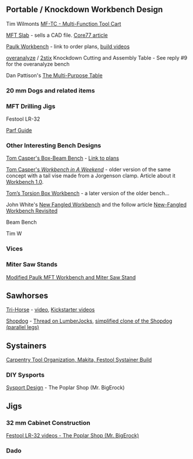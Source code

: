 ## Portable / Knockdown Workbench Design

Tim Wilmonts [MF-TC - Multi-Function Tool Cart](https://benchworks.be/en/projects/mf-tc-multifunction-tool-cart/)

[MFT Slab](http://www.multifunctionslab.com) - sells a CAD file. [Core77 article](https://www.core77.com/posts/66171/Multifunction-Slab-Work-Table)

[Paulk Workbench](http://www.paulkhomes.com/order-plans.html) - link to order plans, [build videos](https://www.youtube.com/watch?v=KnNi6Tpp-ac&list=PLB1ATCukiUGRpTw3dlQFSk8uOmIEP3BJ1)

[overanalyze](http://festoolownersgroup.com/workshops-and-mobile-vehicle-based-shops/design-ideas-needed-for-shop-based-4x8-ft-cutting-assembly-table/) / [2stix](http://festoolownersgroup.com/workshops-and-mobile-vehicle-based-shops/i-designed-and-built-a-portable-mft-style-workbench/) Knockdown Cutting and Assembly Table - See reply #9 for the overanalyze bench

Dan Pattison's [The Multi-Purpose Table](http://multipurposetable.blogspot.com/2015/03/what-is-multi-purpose-table.html)

### 20 mm Dogs and related items

### MFT Drilling Jigs

Festool LR-32

[Parf Guide]()

### Other Interesting Bench Designs

[Tom Casper's Box-Beam Bench](https://www.popularwoodworking.com/woodworking-blogs/diy-workbench-plans-box-beam-bench/) - [Link to plans](http://bit.ly/BoxBeamBench)

[Tom Casper's *Workbench in A Weekend*](http://www.workbenchdesign.net/WeekendWorkbench_small.pdf) - older version of the same concept with a tail vise made from a Jorgenson clamp. Article about it [Workbench 1.0](http://www.workbenchdesign.net/bench1.html).

[Tom’s Torsion Box Workbench](https://www.popularwoodworking.com/projects/toms-torsion-box-workbench/) - a later version of the older bench...

John White's [New Fangled Workbench](http://content.jettools.com/content/jet50/wood/freebies/jet50_workbenchplan.pdf) and the follow article [New-Fangled Workbench Revisited](http://www.finewoodworking.com/workshop/video/new-fangled-workbench-revisited.aspx)

Beam Bench

Tim W

### Vices

### Miter Saw Stands

[Modified Paulk MFT Workbench and Miter Saw Stand](http://festoolownersgroup.com/festool-jigs-tool-enhancements/modified-paulk-mft-workbench-and-miter-saw-stand/)

## Sawhorses

[Tri-Horse](http://lumberjocks.com/projects/96307) - [video](https://www.youtube.com/watch?v=kpJcG8J1-bs), [Kickstarter videos](https://www.youtube.com/watch?v=zD3bWB2s5Lk)

[Shopdog](http://www.woodshopdude.com/index.html) - [Thread on LumberJocks](http://lumberjocks.com/projects/16736), [simplified clone of the Shopdog (parallel legs)](https://www.ehow.com/how_5498679_make-folding-sawhorse.html)

## Systainers

[Carpentry Tool Organization, Makita, Festool Systainer Build](https://www.youtube.com/watch?v=LHMyhuZo2a0)

### DIY Sysports

[Sysport Design](https://www.youtube.com/watch?v=ijrgA5M2Xls) - The Poplar Shop (Mr. BigErock)

## Jigs

### 32 mm Cabinet Construction

[Festool LR-32 videos - The Poplar Shop (Mr. BigErock)](https://www.youtube.com/playlist?list=PLWQ1DAMaquDjTtCUIELBfVrNtocbQPXsy)

### Dado
